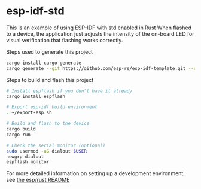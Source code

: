 # esp-idf-std

This is an example of using ESP-IDF with std enabled in Rust
When flashed to a device, the application just adjusts the intensity of the on-board LED for visual verification that flashing works correctly.

Steps used to generate this project

```bash
cargo install cargo-generate
cargo generate --git https://github.com/esp-rs/esp-idf-template.git --name esp-idf-rust-std -d mcu=esp32 -d std=true
```

Steps to build and flash this project

```bash
# Install espflash if you don't have it already
cargo install espflash

# Export esp-idf build environment
. ~/export-esp.sh

# Build and flash to the device
cargo build
cargo run

# Check the serial monitor (optional)
sudo usermod -aG dialout $USER
newgrp dialout
espflash monitor
```

For more detailed information on setting up a development environment, see [the esp/rust README](/esp/rust/README.md)
